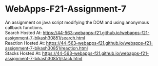 # WebApps-F21-Assignment-7
An assignment on java script modifying the DOM and using anonymous callback functions.
<br>
Search Hosted At: https://44-563-webapps-f21.github.io/webapps-f21-assignment-7-bikash30851/search.html
<br>
Reaction Hosted At: https://44-563-webapps-f21.github.io/webapps-f21-assignment-7-bikash30851/reaction.html
<br>
Stacks Hosted At: https://44-563-webapps-f21.github.io/webapps-f21-assignment-7-bikash30851/stack.html
